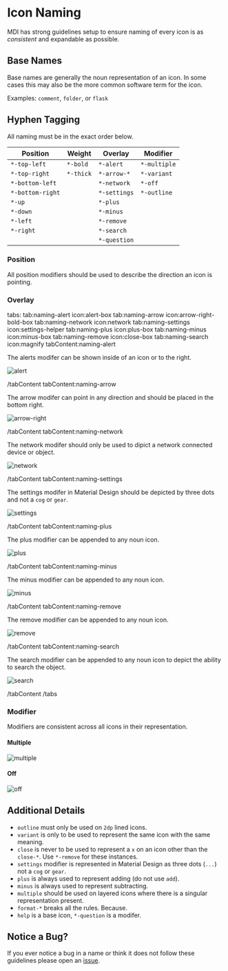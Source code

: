 # Icon Naming

MDI has strong guidelines setup to ensure naming of every icon is as _consistent_ and expandable as possible.

## Base Names

Base names are generally the noun representation of an icon. In some cases this may also be the more common software term for the icon.

Examples: `comment`, `folder`, or `flask`

## Hyphen Tagging

All naming must be in the exact order below.

| Position          | Weight    | Overlay      | Modifier     |
|-------------------|-----------|--------------|--------------|
| `*-top-left`      | `*-bold`  | `*-alert`    | `*-multiple` |
| `*-top-right`     | `*-thick` | `*-arrow-*`  | `*-variant`  |
| `*-bottom-left`   |           | `*-network`  | `*-off`      |
| `*-bottom-right`  |           | `*-settings` | `*-outline`  |
| `*-up`            |           | `*-plus`     |              |
| `*-down`          |           | `*-minus`    |              |
| `*-left`          |           | `*-remove`   |              |
| `*-right`         |           | `*-search`   |              |
|                   |           | `*-question` |              |

### Position

All position modifiers should be used to describe the direction an icon is pointing.

### Overlay

tabs:
tab:naming-alert icon:alert-box
tab:naming-arrow icon:arrow-right-bold-box
tab:naming-network icon:network
tab:naming-settings icon:settings-helper
tab:naming-plus icon:plus-box
tab:naming-minus icon:minus-box
tab:naming-remove icon:close-box
tab:naming-search icon:magnify
tabContent:naming-alert

The alerts modifer can be shown inside of an icon or to the right.

![alert](/assets/resources/grid-96-alert.svg)

/tabContent
tabContent:naming-arrow

The arrow modifer can point in any direction and should be placed in the bottom right.

![arrow-right](/assets/resources/grid-96-arrow-right-bottom-right.svg)

/tabContent
tabContent:naming-network

The network modifer should only be used to dipict a network connected device or object.

![network](/assets/resources/grid-96-network.svg)

/tabContent
tabContent:naming-settings

The settings modifer in Material Design should be depicted by three dots and not a `cog` or `gear`.

![settings](/assets/resources/grid-96-settings.svg)

/tabContent
tabContent:naming-plus

The plus modifier can be appended to any noun icon.

![plus](/assets/resources/grid-96-plus-bottom-right.svg)

/tabContent
tabContent:naming-minus

The minus modifier can be appended to any noun icon.

![minus](/assets/resources/grid-96-minus-bottom-right.svg)

/tabContent
tabContent:naming-remove

The remove modifier can be appended to any noun icon.

![remove](/assets/resources/grid-96-remove-bottom-right.svg)

/tabContent
tabContent:naming-search

The search modifier can be appended to any noun icon to depict the ability to search the object.

![search](/assets/resources/grid-96-search-bottom-right.svg)

/tabContent
/tabs

### Modifier

Modifiers are consistent across all icons in their representation.

#### Multiple

![multiple](/assets/resources/grid-96-multiple.svg)

#### Off

![off](/assets/resources/grid-96-off.svg)

## Additional Details

- `outline` must only be used on `2dp` lined icons.
- `variant` is only to be used to represent the same icon with the same meaning.
- `close` is never to be used to represent a `x` on an icon other than the `close-*`. Use `*-remove` for these instances.
- `settings` modifier is represented in Material Design as three dots (`...`) not a `cog` or `gear`.
- `plus` is always used to represent adding (do not use `add`).
- `minus` is always used to represent subtracting.
- `multiple` should be used on layered icons where there is a singular representation present.
- `format-*` breaks all the rules. Because.
- `help` is a base icon, `*-question` is a modifer.

## Notice a Bug?

If you ever notice a bug in a name or think it does not follow these guidelines please open an [issue](https://github.com/Templarian/MaterialDesign/issues).
